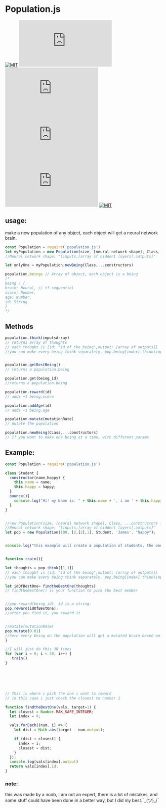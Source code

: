 # Population.js
[![MIT](https://img.shields.io/github/license/mashape/apistatus.svg)](https://github.com/Zaydme/population.js/blob/master/LICENSE)
![Bitbucket open issues](https://img.shields.io/bitbucket/issues-raw/Zaydme/population.js)
![David](https://img.shields.io/david/Zaydme/population.js)
![GitHub stars](https://img.shields.io/github/stars/Zaydme/population.js) 
![GitHub forks](https://img.shields.io/github/forks/Zaydme/population.js)
[![MIT](https://img.shields.io/badge/made%20by-Noob-blue.svg)](#ye)
## usage:
make a new population of any object, each object will get a neural network brain.
```js
const Population = require('population.js')
let myPopulation = new Population(size, [neural network shape], Class, ...constructors for your class)
//Neural network shape: "[inputs,[array of hiddent layers],outputs]"

let onlyOne = myPopulation.newBeing(Class,...constructors)
```

```js
population.beings // Array of object, each object is a being
/*
being : {
brain: Neural, // tf.sequential
score: Number,
age: Number,
id: String
}
*/
```
## Methods
```js
population.think(inputsArray)
// returns array of thoughts
// each thought is {id: "id_of_the_being",output: [array of outputs]}
//you can make every being think separately, pop.being[index].think(inputs_array)


population.getBestBeing()
// returns a population.being

population.get(being_id)
//returns a population.being

population.reward(id)
// adds +1 being.score

population.addAge(id)
// adds +1 being.age

population.mutate(mutationRate)
// mutate the population

population.newBeing(CLass,...constructors)
// If you want to make one being at a time, with different params

```
## Example:
```js
const Population = require('population.js')

class Student {
  constructor(name,happy) {
    this.name = name;
    this.happy = happy;
  }
  bounce(){
    console.log("Hi! my Name is: " + this.name + ', i am ' + this.happy )
  }
}


//new Population(size, [neural network shape], Class, ...constructors for your class)
//Neural network shape: "[inputs,[array of hiddent layers],outputs]"
let pop = new Population(100, [2,[2],1], Student, 'James', "happy");


console.log("this example will create a population of students, the one that will get rewarded is who gets the closest number to 1, until we get a good neural network.")


function train(){

let thoughts = pop.think([1,1])
// each thought is {id: "id of the being",output: [array of outputs]}
//you can make every being think separately, pop.being[index].think(inputs_array)

let idOfBestOne= findtheBestOne(thoughts)
// findtheBestOne() is your function to pick the best member


//pop.reward(being_id)  id is a string.
pop.reward(idOfBestOne);
//after you find it, you reward it


//mutate(mutationRate)
pop.mutate(0.01)
//here every being on the population will get a mutated brain based on the ones you rewarded
}

//I will just do this 30 times
for (var i = 0; i < 30; i++) {
   train()
}






// This is where i pick the one i want to reward
// in this case i just check the closest to number 1

function findtheBestOne(vals, target=1) {
  let closest = Number.MAX_SAFE_INTEGER;
  let index = 0;

  vals.forEach((num, i) => {
    let dist = Math.abs(target - num.output);

    if (dist < closest) {
      index = i;
      closest = dist;
    }
  });
  console.log(vals[index].output)
  return vals[index].id;
}

```

### note:
this was made by a noob, I am not an expert, there is a lot of mistakes, and some stuff could have been done in a better way, but I did my best.¯\_(ツ)_/¯
